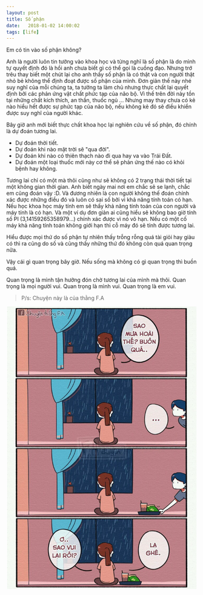 ```yaml
---
layout: post
title: Số phận
date:   2018-01-02 14:00:02
tags: [life]
---
```


Em có tin vào số phận không?

Anh là người luôn tin tưởng vào khoa học và từng nghĩ là số phận là do mình tự quyết định đó là hồi anh chưa biết gì có thể gọi là cuồng đạo.
Nhưng trớ trêu thay biết một chút lại cho anh thấy số phận là có thật và con người thật nhỏ bẻ không thể định đoạt được số phận của mình.
Đơn giản thế này nhé suy nghĩ của mỗi chúng ta, ta tưởng ta làm chủ nhưng thực chất lại quyết định bởi các phản ứng vật chất phức tạp của não bộ.
Vì thế trên đời này tồn tại những chất kích thích, an thần, thuốc ngủ ...
Nhưng may thay chưa có kẻ nào hiểu hết được sự phức tạp của não bộ, nếu không kẻ đó sẽ điều khiển được suy nghĩ của người khác.

Bây giờ anh mới biết thực chất khoa học lại nghiên cứu về số phận, đó chính là dự đoán tương lai.
- Dự đoán thời tiết.
- Dự đoán khi nào mặt trời sẽ "qua đời".
- Dự đoán khi nào có thiên thạch nào đi qua hay va vào Trái Đất.
- Dự đoán một loại thuốc mới này cơ thể sẽ phản ứng thế nào có khỏi bệnh hay không.

Tương lai chỉ có một mà thôi cũng như sẽ không có 2 trạng thái thời tiết tại một không gian thời gian. Anh biết ngày mai nơi em chắc sẽ se lạnh, chắc em cũng đoán vậy :D.
 Và đương nhiên là con người không thế đoán chính xác được những điều đó và luôn có sai số bởi vì khả năng tính toán có hạn.
Nếu học khoa học máy tính em sẽ thấy khả năng tính toán của con người và máy tính là có hạn.
Và một ví dụ đơn giản ai cũng hiểu sẽ không bao giờ tính số PI (3,14159265358979...) chính xác được vì nó vô hạn.
Nếu có một cố máy khả năng tính toán không giới hạn thì cỗ máy đó sẽ tính được tương lai.

Hiểu được mọi thứ do số phận tự nhiên thấy trỗng rỗng quá tài giỏi hay giàu có thì ra cũng do số và cũng thấy những thứ đó không còn quá quan trọng nữa. 

Vậy cái gì quan trọng bây giờ. Nếu sống mà không có gì quan trọng thì buồn quá.

Quan trọng là mình tận hưởng đón chờ tương lai của mình mà thôi. Quan trọng là mọi người vui. Quan trọng là mình vui. Quan trọng là em vui.

>P/s: Chuyện này là của thằng F.A


<img src="/assets/fa01.jpg" alt="Mưa hoài"  style="margin:auto; max-width:100%; width: 500px;display:block" >
